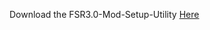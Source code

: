 Download the FSR3.0-Mod-Setup-Utility [Here](https://sharemods.com/kwhbgl5k9b05/FSR3_v.1.7.16.rar.html)